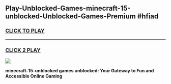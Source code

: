 
## Play-Unblocked-Games-minecraft-15-unblocked-Unblocked-Games-Premium #hfiad
<h3>
<a href="https://premium.freeplayer.one?title=minecraft-15-unblocked&ref=12M">CLICK TO PLAY</a></h3>
<hr>

<h3>
<a href="https://premium.freeplayer.one?title=minecraft-15-unblocked&ref=12M">CLICK 2 PLAY</a>
  
</h3>

<a href="https://premium.freeplayer.one?title=minecraft-15-unblocked&ref=12M"><img src="https://clearcache.store/games.png"></a>


**minecraft-15-unblocked games unblocked: Your Gateway to Fun and Accessible Online Gaming**
